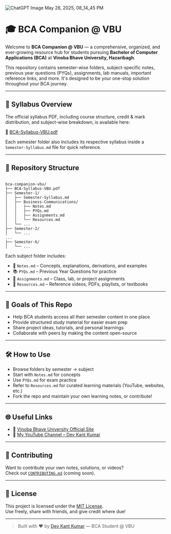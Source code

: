 ![ChatGPT Image May 28, 2025, 08_14_45 PM](https://github.com/user-attachments/assets/7d304e72-23f8-4601-8262-d8dab5b98030)
# 🎓 BCA Companion @ VBU

Welcome to **BCA Companion @ VBU** — a comprehensive, organized, and ever-growing resource hub for students pursuing **Bachelor of Computer Applications (BCA)** at **Vinoba Bhave University, Hazaribagh**.

This repository contains semester-wise folders, subject-specific notes, previous year questions (PYQs), assignments, lab manuals, important reference links, and more. It's designed to be your one-stop solution throughout your BCA journey.

---

## 📄 Syllabus Overview

The official syllabus PDF, including course structure, credit & mark distribution, and subject-wise breakdown, is available here:

📎 [BCA-Syllabus-VBU.pdf](./BCA.pdf)

Each semester folder also includes its respective syllabus inside a `Semester-Syllabus.md` file for quick reference.

---

## 📁 Repository Structure

```

bca-companion-vbu/
├── BCA-Syllabus-VBU.pdf
├── Semester-1/
│   ├── Semester-Syllabus.md
│   ├── Business-Communications/
│   │   ├── Notes.md
│   │   ├── PYQs.md
│   │   ├── Assignments.md
│   │   └── Resources.md
│   └── ...
├── Semester-2/
│   └── ...
...
├── Semester-6/
│   └── ...

```

Each subject folder includes:
- 📝 `Notes.md` – Concepts, explanations, derivations, and examples
- 📚 `PYQs.md` – Previous Year Questions for practice
- 📂 `Assignments.md` – Class, lab, or project assignments
- 🔗 `Resources.md` – Reference videos, PDFs, playlists, or textbooks

---

## 🎯 Goals of This Repo

- Help BCA students access all their semester content in one place
- Provide structured study material for easier exam prep
- Share project ideas, tutorials, and personal learnings
- Collaborate with peers by making the content open-source

---

## 🛠 How to Use

- Browse folders by semester → subject
- Start with `Notes.md` for concepts
- Use `PYQs.md` for exam practice
- Refer to `Resources.md` for curated learning materials (YouTube, websites, etc.)
- Fork the repo and maintain your own learning notes, or contribute!

---

## 🌐 Useful Links

- 📌 [Vinoba Bhave University Official Site](https://www.vbu.ac.in/)
- 🎥 [My YouTube Channel – Dev Kant Kumar](https://www.youtube.com/@dev-kant-kumar)

---

## 🤝 Contributing

Want to contribute your own notes, solutions, or videos?  
Check out [`CONTRIBUTING.md`](./CONTRIBUTING.md) (coming soon).

---

## 📜 License

This project is licensed under the [MIT License](./LICENSE).  
Use freely, share with friends, and give credit where due!

---

> Built with ❤️ by [Dev Kant Kumar](https://www.github.com/devkantkumar) — BCA Student @ VBU


